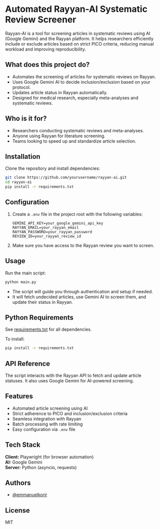 # Automated Rayyan-AI Systematic Review Screener

Rayyan-AI is a tool for screening articles in systematic reviews using AI (Google Gemini) and the Rayyan platform. It helps researchers efficiently include or exclude articles based on strict PICO criteria, reducing manual workload and improving reproducibility.

## What does this project do?

- Automates the screening of articles for systematic reviews on Rayyan.
- Uses Google Gemini AI to decide inclusion/exclusion based on your protocol.
- Updates article status in Rayyan automatically.
- Designed for medical research, especially meta-analyses and systematic reviews.

## Who is it for?

- Researchers conducting systematic reviews and meta-analyses.
- Anyone using Rayyan for literature screening.
- Teams looking to speed up and standardize article selection.

## Installation

Clone the repository and install dependencies:

```bash
git clone https://github.com/yourusername/rayyan-ai.git
cd rayyan-ai
pip install -r requirements.txt
```

## Configuration

1. Create a `.env` file in the project root with the following variables:

   ```
   GEMINI_API_KEY=your_google_gemini_api_key
   RAYYAN_EMAIL=your_rayyan_email
   RAYYAN_PASSWORD=your_rayyan_password
   REVIEW_ID=your_rayyan_review_id
   ```

2. Make sure you have access to the Rayyan review you want to screen.

## Usage

Run the main script:

```bash
python main.py
```

- The script will guide you through authentication and setup if needed.
- It will fetch undecided articles, use Gemini AI to screen them, and update their status in Rayyan.

## Python Requirements

See [requirements.txt](requirements.txt) for all dependencies.

To install:

```bash
pip install -r requirements.txt
```

## API Reference

The script interacts with the Rayyan API to fetch and update article statuses. It also uses Google Gemini for AI-powered screening.

## Features

- Automated article screening using AI
- Strict adherence to PICO and inclusion/exclusion criteria
- Seamless integration with Rayyan
- Batch processing with rate limiting
- Easy configuration via `.env` file

## Tech Stack

**Client:** Playwright (for browser automation)  
**AI:** Google Gemini  
**Server:** Python (asyncio, requests)

## Authors

- [@emmanuelkorir](https://www.github.com/emmanuelkorir)

## License

MIT
